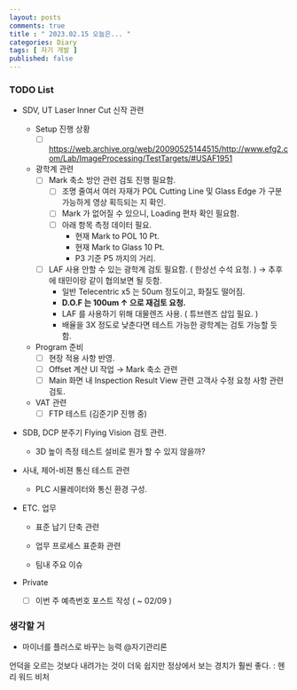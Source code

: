 ```yaml
---
layout: posts
comments: true
title : " 2023.02.15 오늘은... "
categories: Diary
tags: [ 자기 개발 ]
published: false
---
```


### TODO List

- SDV, UT Laser Inner Cut 신작 관련

  - Setup 진행 상황
    - [ ] <https://web.archive.org/web/20090525144515/http://www.efg2.com/Lab/ImageProcessing/TestTargets/#USAF1951>

  - 광학계 관련
    - [ ] Mark 축소 방안 관련 검토 진행 필요함.
      - [ ] 조명 줄여서 여러 자재가 POL Cutting Line 및 Glass Edge 가 구분 가능하게 영상 획득되는 지 확인.
      - [ ] Mark 가 없어질 수 있으니, Loading 편차 확인 필요함.
      - [ ] 아래 항목 측정 데이터 필요.
        - 현재 Mark to POL 10 Pt.
        - 현재 Mark to Glass 10 Pt.
        - P3 기준 P5 까지의 거리.

    - [ ] LAF 사용 안할 수 있는 광학계 검토 필요함. ( 한상선 수석 요청. ) → 추후에 태민이랑 같이 협의보면 될 듯함.
      - 일반 Telecentric x5 는 50um 정도이고, 화질도 떨어짐.
      - **D.O.F 는 100um ↑ 으로 재검토 요청.**
      - LAF 를 사용하기 위해 대물렌즈 사용. ( 튜브렌즈 삽입 필요. )
      - 배율을 3X 정도로 낮춘다면 테스트 가능한 광학계는 검토 가능할 듯 함.

  - Program 준비
    - [ ] 현장 적용 사항 반영.
    - [ ] Offset 계산 UI 작업 → Mark 축소 관련
    - [ ] Main 화면 내 Inspection Result View 관련 고객사 수정 요청 사항 관련 검토.

  - VAT 관련
    - [ ] FTP 테스트 (김준기P 진행 중)

- SDB, DCP 분주기 Flying Vision 검토 관련.
  - 3D 높이 측정 테스트 설비로 뭔가 할 수 있지 않을까?

- 사내, 제어-비젼 통신 테스트 관련
  - PLC 시뮬레이터와 통신 환경 구성.

- ETC. 업무
  - 표준 납기 단축 관련

  - 업무 프로세스 표준화 관련

  - 팀내 주요 이슈

- Private
  - [ ] 이번 주 예측번호 포스트 작성 ( ~ 02/09 )

### 생각할 거

- 마이너를 플러스로 바꾸는 능력 @자기관리론

언덕을 오르는 것보다 내려가는 것이 더욱 쉽지만 정상에서 보는 경치가 훨씬 좋다.
 : 헨리 워드 비처
